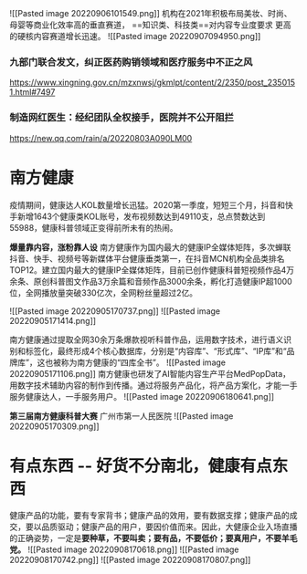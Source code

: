 
![[Pasted image 20220906101549.png]]
机构在2021年积极布局美妆、时尚、 母婴等商业化效率高的垂直赛道， ==知识类、科技类==对内容专业度要求 更高的硬核内容赛道增长迅速。
![[Pasted image 20220907094950.png]]


### 九部门联合发文，纠正医药购销领域和医疗服务中不正之风
https://www.xingning.gov.cn/mzxnwsj/gkmlpt/content/2/2350/post_2350151.html#7497
### 制造网红医生：经纪团队全权接手，医院并不公开阻拦
https://new.qq.com/rain/a/20220803A090LM00


# 南方健康
疫情期间，健康达人KOL数量增长迅猛。2020第一季度，短短三个月，抖音和快手新增1643个健康类KOL账号，发布视频数达到49110支，总点赞数达到55988，健康科普领域正变得前所未有的热闹。

**爆量靠内容，涨粉靠人设**
南方健康作为国内最大的健康IP全媒体矩阵，多次蝉联抖音、快手、视频号等新媒体平台健康垂类第一，在抖音MCN机构全品类排名TOP12。建立国内最大的健康IP全媒体矩阵，目前已创作健康科普短视频作品4万余条、原创科普图文作品3万余篇和音频作品3000余条，孵化打造健康IP超1000位，全网播放量突破330亿次，全网粉丝量超过2亿。

![[Pasted image 20220905170737.png]]
![[Pasted image 20220905171414.png]]

南方健康通过提取全网30余万条爆款视听科普作品，运用数字技术，进行语义识别和标签化，最终形成4个核心数据库，分别是“内容库”、“形式库”、“IP库”和“品牌库”，这也被称为南方健康的“四库全书”。
![[Pasted image 20220905171106.png]]
南方健康也研发了AI智能内容生产平台MedPopData，用数字技术辅助内容的制作到传播。通过将服务产品化，将产品方案化，才能一手服务健康达人，一手服务用户。
![[Pasted image 20220906180641.png]]


**第三届南方健康科普大赛**
广州市第一人民医院
![[Pasted image 20220905170309.png]]

#  有点东西 -- **好货不分南北，健康有点东西**
健康产品的功能，要有专家背书；健康产品的效用，要有数据支撑；健康产品的成交，要以品质驱动；健康产品的用户，要因价值而来。因此，大健康企业入场直播的正确姿势，一定是**要种草，不要叫卖；要有品，不要低价；要真用户，不要羊毛党。**
![[Pasted image 20220908170618.png]]
![[Pasted image 20220908170742.png]]
![[Pasted image 20220908170807.png]]
